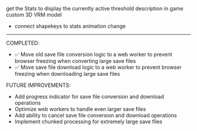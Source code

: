 get the Stats to display the currently active threshold description in game
custom 3D VRM model
- connect shapekeys to stats
animation change
---
COMPLETED:
- ✅ Move old save file conversion logic to a web worker to prevent browser freezing when converting large save files
- ✅ Move save file download logic to a web worker to prevent browser freezing when downloading large save files

FUTURE IMPROVEMENTS:
- Add progress indicator for save file conversion and download operations
- Optimize web workers to handle even larger save files
- Add ability to cancel save file conversion and download operations
- Implement chunked processing for extremely large save files

<next item here>